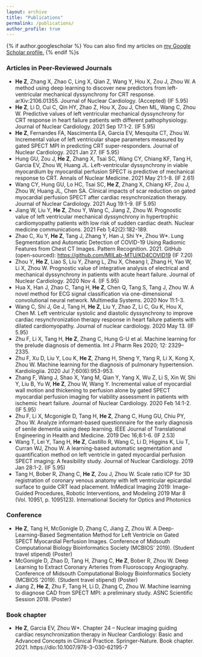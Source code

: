 ```yaml
---
layout: archive
title: "Publications"
permalink: /publications/
author_profile: true
---
```


{% if author.googlescholar %}
  You can also find my articles on <u><a href="{{author.googlescholar}}">my Google Scholar profile</a>.</u>
{% endif %}s

[comment]: <> (### Journal Article Manuscripts Under Review)

[comment]: <> (- Zhao C, Tang H, McGonigle D, **He Z**, Zhang C, Wang YP, Deng HW, Bober R, Zhou W. Automatic extraction of coronary arteries in fluoroscopy angiograms using deep learning. Submitted to Medical Physics. medRxiv preprint doi: https://doi.org/10.1101/2020.05.26.20103440 &#40;in review&#41;)

[comment]: <> (- Zhao C, Tang H, Tang J, **He Z**, Zhang C, Wang YP, Deng HW, Bober R*, Zhou W*. Semantic segmentation to extract coronary arteries in fluoroscopy angiograms. Submitted to 23rd International Conference on Medical Image Computing and Computer Assisted Intervention. Submitted to Medical Physics. medRxiv preprint doi: https://doi.org/10.1101/2020.05.26.20103440 &#40;in review&#41;)

### Articles in Peer-Reviewed Journals
- **He Z**, Zhang X, Zhao C, Ling X, Qian Z, Wang Y, Hou X, Zou J, Zhou W. A method using deep learning to discover new predictors from left-ventricular mechanical dyssynchrony for CRT response.  arXiv:2106.01355. Journal of Nuclear Cardiology. (Accepted) (IF 5.95)
- **He Z**, Li D, Cui C, Qin HY, Zhao Z, Hou X, Zou J, Chen ML, Wang C, Zhou W. Predictive values of left ventricular mechanical dyssynchrony for CRT response in heart failure patients with different pathophysiology. Journal of Nuclear Cardiology. 2021 Sep 17:1-2. (IF 5.95)
- **He Z**, Fernandes FA, Nascimenta EA, Garcia EV, Mesquita CT, Zhou W. Incremental value of left ventricular shape parameters measured by gated SPECT MPI in predicting CRT super-responders. Journal of Nuclear Cardiology. 2021 Jan 27. (IF 5.95)
- Hung GU, Zou J, **He Z**, Zhang X, Tsai SC, Wang CY, Chiang KF, Tang H, Garcia EV, Zhou W, Huang JL. Left-ventricular dyssynchrony in viable myocardium by myocardial perfusion SPECT is predictive of mechanical response to CRT. Annals of Nuclear Medicine. 2021 May 21:1-8. (IF 2.61)
- Wang CY, Hung GU, Lo HC, Tsai SC, **He Z**, Zhang X, Chiang KF, Zou J, Zhou W, Huang JL, Chen SA. Clinical impacts of scar reduction on gated myocardial perfusion SPECT after cardiac resynchronization therapy. Journal of Nuclear Cardiology. 2021 Aug 19:1-9. (IF 5.95)
- Jiang W, Liu Y, **He Z**, Zhou Y, Wang C, Jiang Z, Zhou W. Prognostic value of left ventricular mechanical dyssynchrony in hypertrophic cardiomyopathy patients with low risk of sudden cardiac death. Nuclear medicine communications. 2021 Feb 1;42(2):182-189. 
- Zhao C, Xu Y, **He Z**, Tang J, Zhang Y, Han J, Shi Y*, Zhou W*. Lung Segmentation and Automatic Detection of COVID-19 Using Radiomic Features from Chest CT Images. Pattern Recognition. 2021. GitHub (open-sourced): https://github.com/MIILab-MTU/KD4COVID19 (IF 7.20)
- Zhou Y, **He Z**, Liao S, Liu Y, Zhang L, Zhu X, Cheang I, Zhang H, Yao W, Li X, Zhou W. Prognostic value of integrative analysis of electrical and mechanical dyssynchrony in patients with acute heart failure. Journal of Nuclear Cardiology. 2020 Nov 4. (IF 5.95)
- Hua X, Han J, Zhao C, Tang H, **He Z**, Chen Q, Tang S, Tang J, Zhou W. A novel method for ECG signal classification via one-dimensional convolutional neural network. Multimedia Systems. 2020 Nov 11:1-3. 
- Wang C, Shi J, Ge J, Tang H, **He Z**, Liu Y, Zhao Z, Li C, Gu K, Hou X, Chen M. Left ventricular systolic and diastolic dyssynchrony to improve cardiac resynchronization therapy response in heart failure patients with dilated cardiomyopathy. Journal of nuclear cardiology. 2020 May 13. (IF 5.95)
- Zhu F, Li X, Tang H, **He Z**, Zhang C, Hung G-U et al. Machine learning for the prelude diagnosis of dementia. Int J Pharm Res 2020; 12: 2329–2335. 
- Zhu F, Xu D, Liu Y, Lou K, **He Z**, Zhang H, Sheng Y, Yang R, Li X, Kong X, Zhou W. Machine learning for the diagnosis of pulmonary hypertension. Kardiologiia. 2020 Jul 7;60(6):953-953.
- Zhang F, Wang J, Shao X, Yang M, Qian Y, Yang X, Wu Z, Li S, Xin W, Shi Y, Liu B, Yu W, **He Z**, Zhou W, Wang Y. Incremental value of myocardial wall motion and thickening to perfusion alone by gated SPECT myocardial perfusion imaging for viability assessment in patients with ischemic heart failure. Journal of Nuclear Cardiology. 2020 Feb 14:1-2. (IF 5.95)
- Zhu F, Li X, Mcgonigle D, Tang H, **He Z**, Zhang C, Hung GU, Chiu PY, Zhou W. Analyze informant-based questionnaire for the early diagnosis of senile dementia using deep learning. IEEE Journal of Translational Engineering in Health and Medicine. 2019 Dec 16;8:1-6. (IF 2.53)
- Wang T, Lei Y, Tang H, **He Z**, Castillo R, Wang C, Li D, Higgins K, Liu T, Curran WJ, Zhou W. A learning-based automatic segmentation and quantification method on left ventricle in gated myocardial perfusion SPECT imaging: A feasibility study. Journal of Nuclear Cardiology. 2019 Jan 28:1-2. (IF 5.95)
- Tang H, Bober R, Zhang C, **He Z**, Zou J, Zhou W. Scale ratio ICP for 3D registration of coronary venous anatomy with left ventricular epicardial surface to guide CRT lead placement. InMedical Imaging 2019: Image-Guided Procedures, Robotic Interventions, and Modeling 2019 Mar 8 (Vol. 10951, p. 1095123). International Society for Optics and Photonics

### Conference
-	**He Z**, Tang H, McGonigle D, Zhang C, Jiang Z, Zhou W. A Deep-Learning-Based Segmentation Method for Left Ventricle on Gated SPECT Myocardial Perfusion Images. Conference of Midsouth Computational Biology Bioinformatics Society (MCBIOS’ 2019). (Student travel stipend) (Poster)
-	McGonigle D, Zhao D, Tang H, Zhang C, **He Z**, Bober R, Zhou W. Deep Learning to Extract Coronary Arteries from Fluoroscopy Angiography. Conference of Midsouth Computational Biology Bioinformatics Society (MCBIOS ’2019). (Student travel stipend) (Poster)
-	Jiang Z, **He Z**, Zhu F, Tang H, Li D, Zhang C, Zhou W. Machine learning to diagnose CAD from SPECT MPI: a preliminary study. ASNC Scientific Session 2018. (Poster)

### Book chapter
-	**He Z**, Garcia EV, Zhou W*. Chapter 24 – Nuclear imaging guiding cardiac resynchronization therapy in Nuclear Cardiology: Basic and Advanced Concepts in Clinical Practice. Springer-Nature. Book chapter. 2021. https://dio:10.1007/978-3-030-62195-7 
